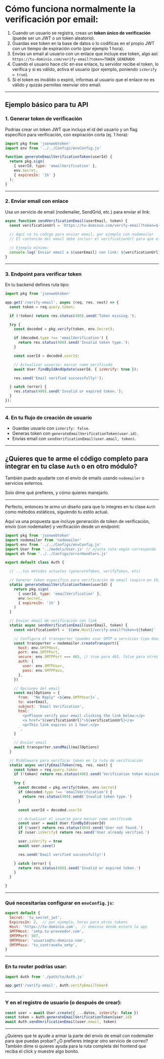 

# Cómo funciona normalmente la verificación por email:

1. Cuando un usuario se registra, creas un **token único de verificación** (puede ser un JWT o un token aleatorio).
2. Guardas ese token en la base de datos o lo codificas en el propio JWT con un tiempo de expiración corto (por ejemplo 1 hora).
3. Envías un email al usuario con un enlace que incluye ese token, algo así:
   `https://tu-dominio.com/verify-email?token=TOKEN_GENERADO`
4. Cuando el usuario hace clic en ese enlace, tu servidor recibe el token, lo verifica y si es válido, activa el usuario (por ejemplo, poniendo `isVerify = true`).
5. Si el token es inválido o expiró, informas al usuario que el enlace no es válido y quizás permites reenviar otro email.

---

## Ejemplo básico para tu API

### 1. Generar token de verificación

Podrías crear un token JWT que incluya el id del usuario y un flag específico para verificación, con expiración corta (ej. 1 hora):

```js
import pkg from 'jsonwebtoken'
import env from '../../Configs/envConfig.js'

function generateEmailVerificationToken(userId) {
  return pkg.sign(
    { userId, type: 'emailVerification' }, 
    env.Secret, 
    { expiresIn: '1h' }
  );
}
```

---

### 2. Enviar email con enlace

Usa un servicio de email (nodemailer, SendGrid, etc.) para enviar el link:

```js
async function sendVerificationEmail(userEmail, token) {
  const verificationUrl = `https://tu-dominio.com/verify-email?token=${token}`;
  
  // Aquí va tu código para enviar email, por ejemplo con nodemailer
  // El contenido del email debe incluir el verificationUrl para que el usuario haga click

  // Ejemplo mínimo:
  console.log(`Enviar email a ${userEmail} con link: ${verificationUrl}`);
}
```

---

### 3. Endpoint para verificar token

En tu backend defines ruta tipo:

```js
import pkg from 'jsonwebtoken'

app.get('/verify-email', async (req, res, next) => {
  const token = req.query.token;

  if (!token) return res.status(400).send('Token missing.');

  try {
    const decoded = pkg.verify(token, env.Secret);

    if (decoded.type !== 'emailVerification') {
      return res.status(400).send('Invalid token type.');
    }

    const userId = decoded.userId;

    // Actualizar usuario: marcar como verificado
    await User.findByIdAndUpdate(userId, { isVerify: true });

    res.send('Email verified successfully!');

  } catch (error) {
    res.status(400).send('Invalid or expired token.');
  }
});
```

---

### 4. En tu flujo de creación de usuario

* Guardas usuario con `isVerify: false`.
* Generas token con `generateEmailVerificationToken(user.id)`.
* Envías email con `sendVerificationEmail(user.email, token)`.

---

## ¿Quieres que te arme el código completo para integrar en tu clase `Auth` o en otro módulo?

También puedo ayudarte con el envío de emails usando `nodemailer` o servicios externos.

Solo dime qué prefieres, y cómo quieres manejarlo.
<hr>

Perfecto, entonces te armo un diseño para que lo integres en tu clase `Auth` como métodos estáticos, siguiendo tu estilo actual.

Aquí va una propuesta que incluye generación de token de verificación, envío (con nodemailer) y verificación desde un endpoint:

```js
import pkg from 'jsonwebtoken'
import nodemailer from 'nodemailer'
import env from '../../Configs/envConfig.js'
import User from '../models/User.js' // ajusta ruta según corresponda
import eh from '../../Configs/errorHandlers.js'

export default class Auth {

  // ...tus métodos actuales (generateToken, verifyToken, etc)

  // Generar token específico para verificación de email (expira en 1h)
  static generateEmailVerificationToken(userId) {
    return pkg.sign(
      { userId, type: 'emailVerification' }, 
      env.Secret, 
      { expiresIn: '1h' }
    )
  }

  // Enviar email de verificación con link
  static async sendVerificationEmail(userEmail, token) {
    const verificationUrl = `${env.Host}/verify-email?token=${token}`

    // Configura el transporter (puedes usar SMTP o servicios tipo Gmail, SendGrid, etc)
    const transporter = nodemailer.createTransport({
      host: env.SMTPHost,
      port: env.SMTPPort,
      secure: env.SMTPPort === 465, // true para 465, false para otros puertos
      auth: {
        user: env.SMTPUser,
        pass: env.SMTPPass,
      },
    })

    // Opciones del email
    const mailOptions = {
      from: `"No Reply" <${env.SMTPUser}>`,
      to: userEmail,
      subject: 'Email Verification',
      html: `
        <p>Please verify your email clicking the link below:</p>
        <a href="${verificationUrl}">${verificationUrl}</a>
        <p>This link expires in 1 hour.</p>
      `,
    }

    // Enviar email
    await transporter.sendMail(mailOptions)
  }

  // Middleware para verificar token en la ruta de verificación
  static async verifyEmailToken(req, res, next) {
    const token = req.query.token
    if (!token) return res.status(400).send('Verification token missing.')

    try {
      const decoded = pkg.verify(token, env.Secret)
      if (decoded.type !== 'emailVerification') {
        return res.status(400).send('Invalid token type.')
      }

      const userId = decoded.userId

      // Actualizar el usuario para marcar como verificado
      const user = await User.findById(userId)
      if (!user) return res.status(404).send('User not found.')
      if (user.isVerify) return res.send('User already verified.')

      user.isVerify = true
      await user.save()

      res.send('Email verified successfully!')

    } catch (error) {
      return res.status(400).send('Invalid or expired token.')
    }
  }

}
```

---

### Qué necesitarías configurar en `envConfig.js`:

```js
export default {
  Secret: 'tu_secret_jwt',
  ExpiresIn: 2,  // por ejemplo, horas para otros tokens
  Host: 'https://tu-dominio.com',  // dominio donde estará la app
  SMTPHost: 'smtp.tu-proveedor.com',
  SMTPPort: 587,
  SMTPUser: 'usuario@tu-dominio.com',
  SMTPPass: 'tu_contraseña_smtp',
}
```

---

### En tu router podrías usar:

```js
import Auth from './path/to/Auth.js'

app.get('/verify-email', Auth.verifyEmailToken)
```

---

### Y en el registro de usuario (o después de crear):

```js
const user = await User.create({ ...datos, isVerify: false })
const token = Auth.generateEmailVerificationToken(user.id)
await Auth.sendVerificationEmail(user.email, token)
```

---

¿Quieres que te ayude a armar la parte del envío de email con nodemailer para que puedas probar? ¿O prefieres integrar otro servicio de correo?
También dime si quieres ayuda para la ruta completa del frontend que reciba el click y muestre algo bonito.
